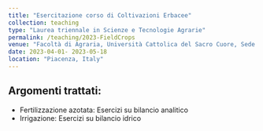 ```yaml
---
title: "Esercitazione corso di Coltivazioni Erbacee"
collection: teaching
type: "Laurea triennale in Scienze e Tecnologie Agrarie"
permalink: /teaching/2023-FieldCrops
venue: "Facoltà di Agraria, Università Cattolica del Sacro Cuore, Sede di Piacenza"
date: 2023-04-01- 2023-05-18
location: "Piacenza, Italy"
---
```



## Argomenti trattati: 
* Fertilizzazione azotata: Esercizi su bilancio analitico
* Irrigazione: Esercizi su bilancio idrico



